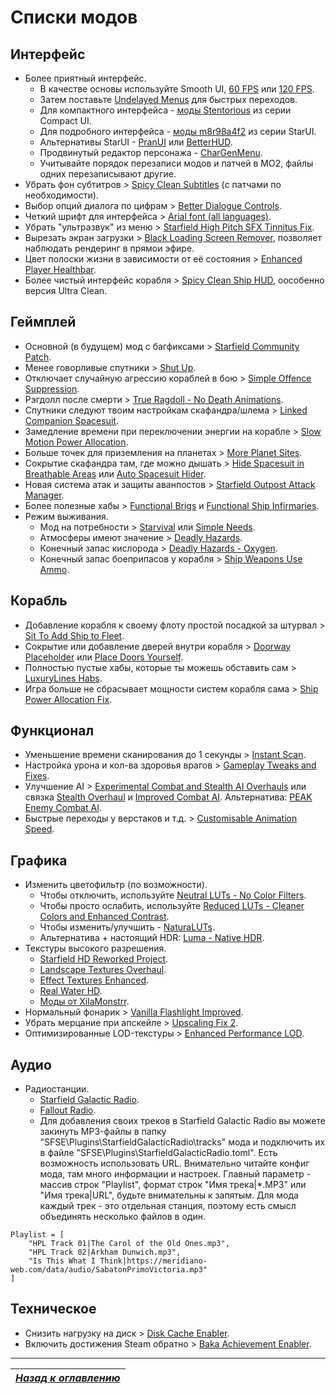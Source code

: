 # Списки модов

## Интерфейс

+ Более приятный интерфейс.
    + В качестве основы используйте Smooth UI, [60 FPS](https://www.nexusmods.com/starfield/mods/350) или [120 FPS](https://www.nexusmods.com/starfield/mods/497).
    + Затем поставьте [Undelayed Menus](https://www.nexusmods.com/starfield/mods/404) для быстрых переходов.
    + Для компактного интерфейса - [моды Stentorious](https://www.nexusmods.com/starfield/users/13373850?tab=user+files) из серии Compact UI.
    + Для подробного интерфейса - [моды m8r98a4f2](https://www.nexusmods.com/starfield/users/13457320?tab=user+files) из серии StarUI.
    + Альтернативы StarUI - [PranUI](https://www.nexusmods.com/starfield/mods/3292) или [BetterHUD](https://www.nexusmods.com/starfield/mods/214).
    + Продвинутый редактор персонажа - [CharGenMenu](https://www.nexusmods.com/starfield/mods/6850).
    + Учитывайте порядок перезаписи модов и патчей в MO2, файлы одних перезаписывают другие.
+ Убрать фон субтитров > [Spicy Clean Subtitles](https://www.nexusmods.com/starfield/mods/539) (с патчами по необходимости).
+ Выбор опций диалога по цифрам > [Better Dialogue Controls](https://www.nexusmods.com/starfield/mods/1223).
+ Четкий шрифт для интерфейса > [Arial font (all languages)](https://www.nexusmods.com/starfield/mods/265).
+ Убрать "ультразвук" из меню > [Starfield High Pitch SFX Tinnitus Fix](https://www.nexusmods.com/starfield/mods/787).
+ Вырезать экран загрузки > [Black Loading Screen Remover](https://www.nexusmods.com/starfield/mods/546), позволяет наблюдать рендеринг в прямои эфире.
+ Цвет полоски жизни в зависимости от её состояния > [Enhanced Player Healthbar](https://www.nexusmods.com/starfield/mods/454).
+ Более чистый интерфейс корабля > [Spicy Clean Ship HUD](https://www.nexusmods.com/starfield/mods/529), оособенно версия Ultra Clean.

## Геймплей

+ Основной (в будущем) мод с багфиксами > [Starfield Community Patch](https://www.nexusmods.com/starfield/mods/1).
+ Менее говорливые спутники > [Shut Up](https://www.nexusmods.com/starfield/mods/4895).
+ Отключает случайную агрессию кораблей в бою > [Simple Offence Suppression](https://www.nexusmods.com/starfield/mods/4456).
+ Рэгдолл после смерти > [True Ragdoll - No Death Animations](https://www.nexusmods.com/starfield/mods/3625).
+ Спутники следуют твоим настройкам скафандра/шлема > [Linked Companion Spacesuit](https://www.nexusmods.com/starfield/mods/2632).
+ Замедление времени при переключении энергии на корабле > [Slow Motion Power Allocation](https://www.nexusmods.com/starfield/mods/2632).
+ Больше точек для приземления на планетах > [More Planet Sites](https://www.nexusmods.com/starfield/mods/2145).
+ Сокрытие скафандра там, где можно дышать > [Hide Spacesuit in Breathable Areas](https://www.nexusmods.com/starfield/mods/2095) или [Auto Spacesuit Hider](https://www.nexusmods.com/starfield/mods/7432).
+ Новая система атак и защиты аванпостов > [Starfield Outpost Attack Manager](https://www.nexusmods.com/starfield/mods/6671).
+ Более полезные хабы > [Functional Brigs](https://www.nexusmods.com/starfield/mods/6330) и [Functional Ship Infirmaries](https://www.nexusmods.com/starfield/mods/6386).
+ Режим выживания.
    + Мод на потребности > [Starvival](https://www.nexusmods.com/starfield/mods/6890) или [Simple Needs](https://www.nexusmods.com/starfield/mods/6825).
    + Атмосферы имеют значение > [Deadly Hazards](https://www.nexusmods.com/starfield/mods/5800).
    + Конечный запас кислорода > [Deadly Hazards - Oxygen](https://www.nexusmods.com/starfield/mods/7031).
    + Конечный запас боеприпасов у корабля > [Ship Weapons Use Ammo](https://www.nexusmods.com/starfield/mods/6575).

## Корабль

+ Добавление корабля к своему флоту простой посадкой за штурвал > [Sit To Add Ship to Fleet](https://www.nexusmods.com/starfield/mods/6493).
+ Сокрытие или добавление дверей внутри корабля > [Doorway Placeholder](https://www.nexusmods.com/starfield/mods/6068) или [Place Doors Yourself](https://www.nexusmods.com/starfield/mods/6601).
+ Полностью пустые хабы, которые ты можешь обставить сам > [LuxuryLines Habs](https://www.nexusmods.com/starfield/mods/6583).
+ Игра больше не сбрасывает мощности систем корабля сама > [Ship Power Allocation Fix](https://www.nexusmods.com/starfield/mods/6707).

## Функционал

+ Уменьшение времени сканирования до 1 секунды > [Instant Scan](https://www.nexusmods.com/starfield/mods/759).
+ Настройка урона и кол-ва здоровья врагов > [Gameplay Tweaks and Fixes](https://www.nexusmods.com/starfield/mods/241).
+ Улучшение AI > [Experimental Combat and Stealth AI Overhauls](https://www.nexusmods.com/starfield/mods/1043) или связка [Stealth Overhaul](https://www.nexusmods.com/starfield/mods/819) и [Improved Combat AI](https://www.nexusmods.com/starfield/mods/1392). Альтернатива: [PEAK Enemy Combat AI](https://www.nexusmods.com/starfield/mods/7120).
+ Быстрые переходы у верстаков и т.д. > [Customisable Animation Speed](https://www.nexusmods.com/starfield/mods/2489).

## Графика

+ Изменить цветофильтр (по возможности).
    + Чтобы отключить, используйте [Neutral LUTs - No Color Filters](https://www.nexusmods.com/starfield/mods/323).
    + Чтобы просто ослабить, используйте [Reduced LUTs - Cleaner Colors and Enhanced Contrast](https://www.nexusmods.com/starfield/mods/589).
    + Чтобы изменить/улучшить - [NaturaLUTs](https://www.nexusmods.com/starfield/mods/1119).
    + Альтернатива + настоящий HDR: [Luma - Native HDR](https://www.nexusmods.com/starfield/mods/4821).
+ Текстуры высокого разрешения.
    + [Starfield HD Reworked Project](https://www.nexusmods.com/starfield/mods/3486).
	+ [Landscape Textures Overhaul](https://www.nexusmods.com/starfield/mods/3935).
    + [Effect Textures Enhanced](https://www.nexusmods.com/starfield/mods/340).
	+ [Real Water HD](https://www.nexusmods.com/starfield/mods/4246).
    + [Моды от XilaMonstrr](https://www.nexusmods.com/starfield/users/126616023?tab=user+files).
+ Нормальный фонарик > [Vanilla Flashlight Improved](https://www.nexusmods.com/starfield/mods/701).
+ Убрать мерцание при апскейле > [Upscaling Fix 2](https://www.nexusmods.com/starfield/mods/3930).
+ Оптимизированные LOD-текстуры > [Enhanced Performance LOD](https://www.nexusmods.com/starfield/mods/1104).

## Аудио

+ Радиостанции.
    + [Starfield Galactic Radio](https://www.nexusmods.com/starfield/mods/7670).
    + [Fallout Radio](https://www.nexusmods.com/starfield/mods/3839).
    + Для добавления своих треков в Starfield Galactic Radio вы можете закинуть MP3-файлы в папку "SFSE\Plugins\StarfieldGalacticRadio\tracks" мода и подключить их в файле "SFSE\Plugins\StarfieldGalacticRadio.toml". Есть возможность использовать URL. Внимательно читайте конфиг мода, там много информации и настроек. Главный параметр - массив строк "Playlist", формат строк "Имя трека|\*.MP3" или "Имя трека|URL", будьте внимательны к запятым. Для мода каждый трек - это отдельная станция, поэтому есть смысл объединять несколько файлов в один.
```
Playlist = [
    "HPL Track 01|The Carol of the Old Ones.mp3",
    "HPL Track 02|Arkham Dunwich.mp3",
    "Is This What I Think|https://meridiano-web.com/data/audio/SabatonPrimoVictoria.mp3"
]
```

## Техническое

+ Снизить нагрузку на диск > [Disk Cache Enabler](https://www.nexusmods.com/starfield/mods/2245).
+ Включить достижения Steam обратно > [Baka Achievement Enabler](https://www.nexusmods.com/starfield/mods/658).

------

|[*Назад к оглавлению*](https://github.com/Meridiano/Starfield-Head)|
|:---:|